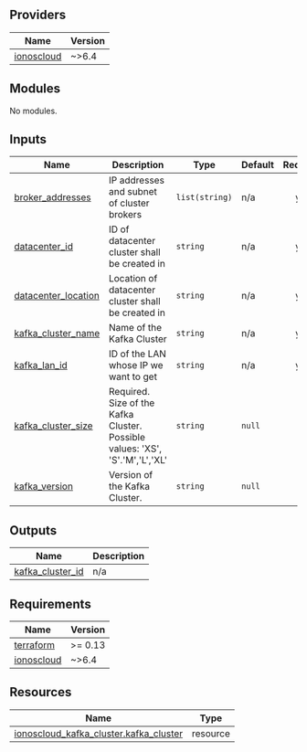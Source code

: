 <!-- BEGIN_TF_DOCS -->

## Providers

| Name | Version |
|------|---------|
| <a name="provider_ionoscloud"></a> [ionoscloud](#provider\_ionoscloud) | ~>6.4 |
## Modules

No modules.
## Inputs

| Name | Description | Type | Default | Required |
|------|-------------|------|---------|:--------:|
| <a name="input_broker_addresses"></a> [broker\_addresses](#input\_broker\_addresses) | IP addresses and subnet of cluster brokers | `list(string)` | n/a | yes |
| <a name="input_datacenter_id"></a> [datacenter\_id](#input\_datacenter\_id) | ID of datacenter cluster shall be created in | `string` | n/a | yes |
| <a name="input_datacenter_location"></a> [datacenter\_location](#input\_datacenter\_location) | Location of datacenter cluster shall be created in | `string` | n/a | yes |
| <a name="input_kafka_cluster_name"></a> [kafka\_cluster\_name](#input\_kafka\_cluster\_name) | Name of the Kafka Cluster | `string` | n/a | yes |
| <a name="input_kafka_lan_id"></a> [kafka\_lan\_id](#input\_kafka\_lan\_id) | ID of the LAN whose IP we want to get | `string` | n/a | yes |
| <a name="input_kafka_cluster_size"></a> [kafka\_cluster\_size](#input\_kafka\_cluster\_size) | Required. Size of the Kafka Cluster. Possible values: 'XS', 'S'.'M','L','XL' | `string` | `null` | no |
| <a name="input_kafka_version"></a> [kafka\_version](#input\_kafka\_version) | Version of the Kafka Cluster. | `string` | `null` | no |
## Outputs

| Name | Description |
|------|-------------|
| <a name="output_kafka_cluster_id"></a> [kafka\_cluster\_id](#output\_kafka\_cluster\_id) | n/a |
## Requirements

| Name | Version |
|------|---------|
| <a name="requirement_terraform"></a> [terraform](#requirement\_terraform) | >= 0.13 |
| <a name="requirement_ionoscloud"></a> [ionoscloud](#requirement\_ionoscloud) | ~>6.4 |
## Resources

| Name | Type |
|------|------|
| [ionoscloud_kafka_cluster.kafka_cluster](https://registry.terraform.io/providers/ionos-cloud/ionoscloud/latest/docs/resources/kafka_cluster) | resource |
<!-- END_TF_DOCS -->